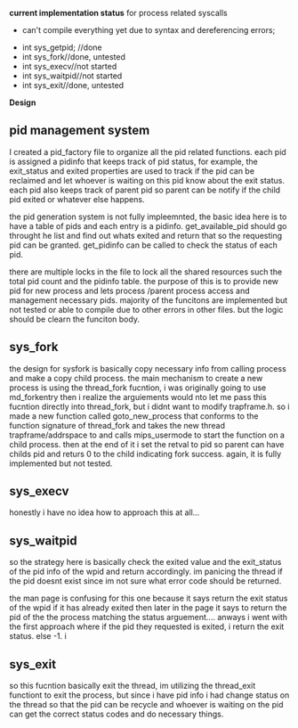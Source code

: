 **current implementation status**
for process related syscalls
- can't compile everything yet due to syntax and dereferencing errors;

* int sys_getpid; //done
* int sys_fork//done, untested
* int sys_execv//not started
* int sys_waitpid//not started
* int sys_exit//done, untested

**Design**

## pid management system ##
I created a pid_factory file to organize all the pid related functions.
each pid is assigned a pidinfo that keeps track of pid status, for example, the
exit_status and exited properties are used to track if the pid can be reclaimed
and let whoever is waiting on this pid know about the exit status. each pid also
keeps track of parent pid so parent can be notify if the child pid exited or
whatever else happens.

the pid generation system is not fully impleemnted, the basic idea here is to
have a table of pids and each entry is a pidinfo. get_available_pid should go throught he list and find out whats exited and return that so the requesting pid can be granted. get_pidinfo can be called to check the status of each pid.

there are multiple locks in the file to lock all the shared resources such the total pid count and the pidinfo table. the purpose of this is to provide new pid for new process and lets process /parent process access and management necessary pids. majority of the funcitons are implemented but not tested or able to compile due to other errors in other files. but the logic should be clearn the funciton body.

## sys_fork ##

the design for sysfork is basically copy necessary info from calling process and make a copy child process. the main mechanism to create a new process is using the thread_fork fucntion, i was originally going to use md_forkentry then i realize the arguiements would nto let me pass this fucntion directly into thread_fork, but i didnt want to modify trapframe.h. so i made a new function called goto_new_process that conforms to the function signature of thread_fork and takes the new thread trapframe/addrspace to and calls mips_usermode to start the function on a child process. then at the end of it i set the retval to pid so parent can have childs pid and returs 0 to the child indicating fork success. again, it is fully implemented but not tested.


## sys_execv ##
honestly i have no idea how to approach this at all...
## sys_waitpid ##

so the strategy here is basically check the exited value and the exit_status of the pid info of the wpid and return accordingly. im panicing the thread if the pid doesnt exist since im not sure what error code should be returned.

the man page is confusing for this one because it says return the exit status of the wpid if it has already exited then later in the page it says to return the pid of the the process matching the status arguement.... anways i went with the first approach where if the pid they requested is exited, i return the exit status. else -1. i

## sys_exit ##

so this fucntion basically exit the thread, im utilizing the thread_exit functiont to exit the process, but since i have pid info i had change status on the thread so that the pid can be recycle and whoever is waiting on the pid can get the  correct status codes and do necessary things.
